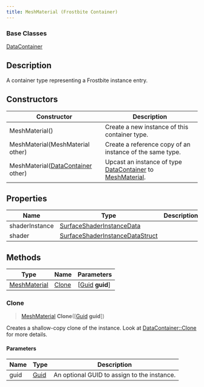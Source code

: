 ```yaml
---
title: MeshMaterial (Frostbite Container)
---
```

### Base Classes

[DataContainer](/vext/ref/cls/shr/datacontainer)

## Description

A container type representing a Frostbite instance entry.

## Constructors

| Constructor                                                             | Description                                                                                                     |
| ----------------------------------------------------------------------- | --------------------------------------------------------------------------------------------------------------- |
| MeshMaterial()                                                          | Create a new instance of this container type.                                                                   |
| MeshMaterial(MeshMaterial other)                                        | Create a reference copy of an instance of the same type.                                                        |
| MeshMaterial([DataContainer](/vext/ref/cls/shr/datacontainer) other) | Upcast an instance of type [DataContainer](/vext/ref/cls/shr/datacontainer) to [MeshMaterial](MeshMaterial). |

## Properties

| Name           | Type                                                               | Description |
| -------------- | ------------------------------------------------------------------ | ----------- |
| shaderInstance | [SurfaceShaderInstanceData](SurfaceShaderInstanceData)             |             |
| shader         | [SurfaceShaderInstanceDataStruct](SurfaceShaderInstanceDataStruct) |             |

## Methods

| Type                         | Name            | Parameters                                     |
| ---------------------------- | --------------- | ---------------------------------------------- |
| [MeshMaterial](MeshMaterial) | [Clone](#clone) | \[[Guid](/vext/ref/cls/shr/guid) **guid**\] |

### Clone

> [MeshMaterial](MeshMaterial) **Clone**(\[[Guid](/vext/ref/cls/shr/guid) **guid**\])

Creates a shallow-copy clone of the instance. Look at [DataContainer::Clone](/vext/ref/cls/shr/datacontainer#clone) for more details.

#### Parameters

| Name | Type         | Description                                 |
| ---- | ------------ | ------------------------------------------- |
| guid | [Guid](Guid) | An optional GUID to assign to the instance. |
